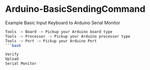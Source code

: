 # Arduino-BasicSendingCommand
Example Basic Input Keyboard to Arduino Serial Monitor

```bash
Tools -> Board -> Pickup your Arduino board type
Tools -> Processor -> Pickup your Arduino processor type
Tools -> Port -> Pickup your Arduino Port
```bash

Verify
Upload
Serial Monitor
